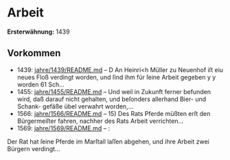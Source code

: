 # Arbeit

**Ersterwähnung:** 1439

## Vorkommen
- 1439: [jahre/1439/README.md](../jahre/1439/README.md) – D An Heinri<h Müller zu Neuenhof iſt eiu neues Floß
verdingt worden, und ſind ihm für ſeine Arbeit gegeben
y y worden 61 Sch...
- 1455: [jahre/1455/README.md](../jahre/1455/README.md) – Und weil in Zukunft ferner befunden wird, daß darauf
nicht gehalten, und beſonders allerhand Bier- und Schank-
gefäße übel verwahrt worden,...
- 1566: [jahre/1566/README.md](../jahre/1566/README.md) – 15) Des Rats Pferde müßten erſt den Bürgermeiſter
fahren, nachher des Rats Arbeit verrichten...
- 1569: [jahre/1569/README.md](../jahre/1569/README.md) – :

Der Rat hat ſeine Pferde im Marſtall laſſen abgehen,
und ihre Arbeit zwei Bürgern verdingt...
